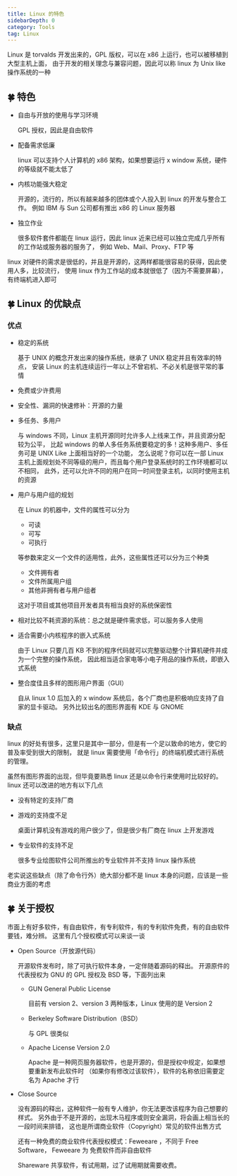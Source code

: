 ```yaml
---
title: Linux 的特色
sidebarDepth: 0
category: Tools
tag: Linux
---
```





Linux 是 torvalds 开发出来的，GPL 版权，可以在 x86 上运行，也可以被移植到大型主机上面，
由于开发的相关理念与兼容问题，因此可以称 linux 为 Unix like 操作系统的一种

## 🍀 特色

- 自由与开放的使用与学习环境

  GPL 授权，因此是自由软件
- 配备需求低廉

  linux 可以支持个人计算机的 x86 架构，如果想要运行 x window 系统，硬件的等级就不能太低了
- 内核功能强大稳定

  开源的，流行的，所以有越来越多的团体或个人投入到 linux 的开发与整合工作。
  例如 IBM 与 Sun 公司都有推出 x86 的 Linux 服务器
- 独立作业

  很多软件套件都能在 linux 运行，因此 linux 近来已经可以独立完成几乎所有的工作站或服务器的服务了，
  例如 Web、Mail、Proxy、FTP 等

linux 对硬件的需求是很低的，并且是开源的，这两样都能很容易的获得，因此使用人多，比较流行，
使用 linux 作为工作站的成本就很低了（因为不需要屏幕），有终端机进入即可

## 🍀 Linux 的优缺点

### 优点
- 稳定的系统

  基于 UNIX 的概念开发出来的操作系统，继承了 UNIX 稳定并且有效率的特点，
  安装 Linux 的主机连续运行一年以上不曾宕机、不必关机是很平常的事情

- 免费或少许费用
- 安全性、漏洞的快速修补：开源的力量
- 多任务、多用户

  与 windows 不同，Linux 主机开源同时允许多人上线来工作，并且资源分配较为公平，
  比起 windows 的单人多任务系统要稳定的多！这种多用户、多任务可是 UNIX Like 上面相当好的一个功能，
  怎么说呢？你可以在一部 Linux 主机上面规划处不同等级的用户，而且每个用户登录系统时的工作环境都可以不相同，
  此外，还可以允许不同的用户在同一时间登录主机，以同时使用主机的资源
- 用户与用户组的规划

  在 Linux 的机器中，文件的属性可以分为

  - 可读
  - 可写
  - 可执行

  等参数来定义一个文件的适用性，此外，这些属性还可以分为三个种类

  - 文件拥有者
  - 文件所属用户组
  - 其他非拥有者与用户组者

  这对于项目或其他项目开发者具有相当良好的系统保密性

- 相对比较不耗资源的系统：总之就是硬件需求低，可以服务多人使用
- 适合需要小内核程序的嵌入式系统

  由于 Linux 只要几百 KB 不到的程序代码就可以完整驱动整个计算机硬件并成为一个完整的操作系统，
  因此相当适合家电等小电子用品的操作系统，即嵌入式系统
- 整合度佳且多样的图形用户界面（GUI）

  自从 linux 1.0 后加入的 x window 系统后，各个厂商也是积极响应支持了自家的显卡驱动。
  另外比较出名的图形界面有 KDE 与 GNOME

### 缺点
linux 的好处有很多，这里只是其中一部分，但是有一个足以致命的地方，使它的普及率受到很大的限制，
就是 linux 需要使用「命令行」的终端机模式进行系统的管理。

虽然有图形界面的出现，但毕竟要熟悉 linux 还是以命令行来使用时比较好的。
linux 还可以改进的地方有以下几点

- 没有特定的支持厂商
- 游戏的支持度不足

  桌面计算机没有游戏的用户很少了，但是很少有厂商在 linux 上开发游戏
- 专业软件的支持不足

  很多专业绘图软件公司所推出的专业软件并不支持 linux 操作系统

老实说这些缺点（除了命令行外）绝大部分都不是 linux 本身的问题，应该是一些商业方面的考虑

## 🍀 关于授权
市面上有好多软件，有自由软件，有专利软件，有的专利软件免费，有的自由软件要钱，难分辨。
这里有几个授权模式可以来谈一谈

- Open Source（开放源代码）

  开源软件发布时，除了可执行软件本身，一定伴随着源码的释出。
  开源原件的代表授权为 GNU 的 GPL 授权及 BSD 等，下面列出来

  - GUN General Public License

    目前有 version 2、version 3 两种版本，Linux 使用的是 Version 2
  - Berkeley Software Distribution（BSD）

    与 GPL 很类似
  - Apache License Version 2.0

    Apache 是一种网页服务器软件，也是开源的，但是授权中规定，如果想要重新发布此软件时
    （如果你有修改过该软件），软件的名称依旧需要定名为 Apache 才行
- Close Source

  没有源码的释出，这种软件一般有专人维护，你无法更改该程序为自己想要的样式。
  另外由于不是开源的，出现木马程序或则安全漏洞，将会画上相当长的一段时间来排错，
  这也是所谓商业软件（Copyright）常见的软件出售方式

  还有一种免费的商业软件代表授权模式：Feweeare ，不同于 Free Software，
  Feweeare 为 免费软件而非自由软件  

  Shareware 共享软件，有试用期，过了试用期就需要收费。
